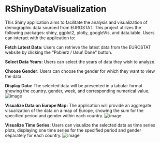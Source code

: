 # RShinyDataVisualization

This Shiny application aims to facilitate the analysis and visualization of demographic data sourced from EUROSTAT. 
This project utilizes the following packages: shiny, ggplot2, plotly, googleVis, and data.table.
Users can interact with the application to:

**Fetch Latest Data:** Users can retrieve the latest data from the EUROSTAT website by clicking the "Pobierz / Usuń Dane" button.

**Select Data Years:** Users can select the years of data they wish to analyze.

**Choose Gender:** Users can choose the gender for which they want to view the data.

**Display Data:** The selected data will be presented in a tabular format showing the country, gender, week, and corresponding numerical value.
![image](https://github.com/magdaolbrys/RShinyDataVisualization/assets/83000207/41b01626-33ab-46d8-95a5-121ca5b86a05)


**Visualize Data on Europe Map:** The application will provide an aggregate visualization of the data on a map of Europe, showing the sum for the specified period and gender within each country.
![image](https://github.com/magdaolbrys/RShinyDataVisualization/assets/83000207/35083580-f812-4240-8df2-d67d4dc180e2)


**Visualize Time Series:** Users can visualize the selected data as time series plots, displaying one time series for the specified period and gender separately for each country.
![image](https://github.com/magdaolbrys/RShinyDataVisualization/assets/83000207/651c21b9-9965-4922-8f81-446db085d856)




